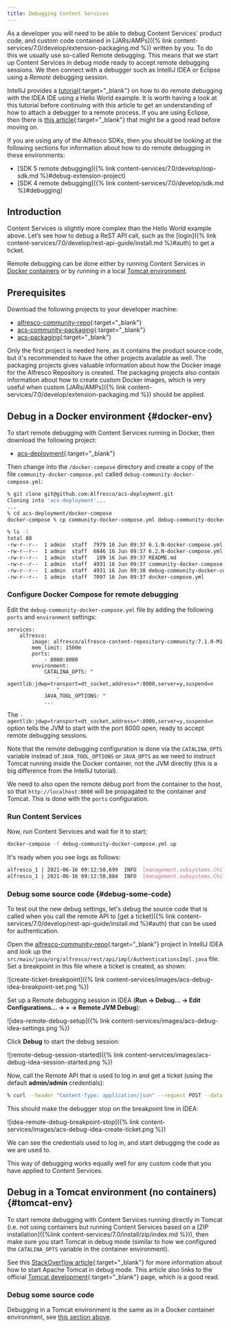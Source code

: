 ```yaml
---
title: Debugging Content Services
---
```


As a developer you will need to be able to debug Content Services' product code, and custom code contained in [JARs/AMPs]({% link content-services/7.0/develop/extension-packaging.md %})
written by you. To do this we usually use so-called Remote debugging. This means that we start up Content Services in 
debug mode ready to accept remote debugging sessions. We then connect with a debugger such as IntelliJ IDEA or Eclipse 
using a *Remote* debugging session.

IntelliJ provides a [tutorial](https://www.jetbrains.com/help/idea/tutorial-remote-debug.html){:target="_blank"} on 
how to do remote debugging with the IDEA IDE using a Hello World example. It is worth having a look at this tutorial 
before continuing with this article to get an understanding of how to attach a debugger to a remote process. If you are
using Eclipse, then there is [this article](https://www.eclipse.org/community/eclipse_newsletter/2017/june/article1.php){:target="_blank"} 
that might be a good read before moving on.

If you are using any of the Alfresco SDKs, then you should be looking at the following sections for information about 
how to do remote debugging in these environments:

* [SDK 5 remote debugging]({% link content-services/7.0/develop/oop-sdk.md %}#debug-extension-project)
* [SDK 4 remote debugging]({% link content-services/7.0/develop/sdk.md %}#debugging)

## Introduction

Content Services is slightly more complex than the Hello World example above. Let’s see how to debug a ReST API call, 
such as the [login]({% link content-services/7.0/develop/rest-api-guide/install.md %}#auth) to get a ticket.

Remote debugging can be done either by running Content Services in [Docker containers](#docker-env) or by running in a 
local [Tomcat environment](#tomcat-env).

## Prerequisites

Download the following projects to your developer machine:

* [alfresco-community-repo](https://github.com/Alfresco/alfresco-community-repo){:target="_blank"}
* [acs-community-packaging](https://github.com/Alfresco/acs-community-packaging){:target="_blank"}
* [acs-packaging](https://github.com/Alfresco/acs-packaging){:target="_blank"}

Only the first project is needed here, as it contains the product source code, but it's recommended to have the other projects 
available as well. The packaging projects gives valuable information about how the Docker image for 
the Alfresco Repository is created. The packaging projects also contain information about how to create custom Docker images, 
which is very useful when custom [JARs/AMPs]({% link content-services/7.0/develop/extension-packaging.md %}) should be applied.

## Debug in a Docker environment {#docker-env}

To start remote debugging with Content Services running in Docker, then download the following project:

* [acs-deployment](https://github.com/Alfresco/acs-deployment){:target="_blank"}

Then change into the `/docker-compose` directory and create a copy of the file `community-docker-compose.yml` called 
`debug-community-docker-compose.yml`:

```bash
% git clone git@github.com:Alfresco/acs-deployment.git
Cloning into 'acs-deployment'...
...
% cd acs-deployment/docker-compose 
docker-compose % cp community-docker-compose.yml debug-community-docker-compose.yml

% ls -l
total 88
-rw-r--r--  1 admin  staff  7979 16 Jun 09:37 6.1.N-docker-compose.yml
-rw-r--r--  1 admin  staff  6846 16 Jun 09:37 6.2.N-docker-compose.yml
-rw-r--r--  1 admin  staff   189 16 Jun 09:37 README.md
-rw-r--r--  1 admin  staff  4931 16 Jun 09:37 community-docker-compose.yml
-rw-r--r--  1 admin  staff  4931 16 Jun 09:38 debug-community-docker-compose.yml
-rw-r--r--  1 admin  staff  7097 16 Jun 09:37 docker-compose.yml
```

### Configure Docker Compose for remote debugging

Edit the `debug-community-docker-compose.yml` file by adding the following `ports` and `environment` settings:

```text
services:
    alfresco:
        image: alfresco/alfresco-content-repository-community:7.1.0-M1
        mem_limit: 1500m
        ports:
            - 8000:8000
        environment:
            CATALINA_OPTS: "
                -agentlib:jdwp=transport=dt_socket,address=*:8000,server=y,suspend=n
                "
            JAVA_TOOL_OPTIONS: "
            ...
```

The `-agentlib:jdwp=transport=dt_socket,address=*:8000,server=y,suspend=n` option tells the JVM to start with the 
port 8000 open, ready to accept remote debugging sessions.

Note that the remote debugging configuration is done via the `CATALINA_OPTS` variable instead of `JAVA_TOOL_OPTIONS` or 
`JAVA_OPTS` as we need to instruct Tomcat running inside the Docker container, not the JVM directly (this is a big difference from the 
IntelliJ tutorial).

We need to also open the remote debug port from the container to the host, so that `http://localhost:8000` will be 
propagated to the container and Tomcat. This is done with the `ports` configuration.

### Run Content Services

Now, run Content Services and wait for it to start:

```bash
docker-compose -f debug-community-docker-compose.yml up
```

It's ready when you see logs as follows:

```bash
alfresco_1 | 2021-06-16 09:12:50,699  INFO  [management.subsystems.ChildApplicationContextFactory] [http-nio-8080-exec-9] Starting 'Transformers' subsystem, ID: [Transformers, default]
alfresco_1 | 2021-06-16 09:12:50,884  INFO  [management.subsystems.ChildApplicationContextFactory] [http-nio-8080-exec-9] Startup of 'Transformers' subsystem, ID: [Transformers, default] complete
```

### Debug some source code {#debug-some-code}

To test out the new debug settings, let's debug the source code that is called when you call the remote API to [get a 
ticket]({% link content-services/7.0/develop/rest-api-guide/install.md %}#auth) that can be used for authentication.

Open the [alfresco-community-repo](https://github.com/Alfresco/alfresco-community-repo){:target="_blank"} project in 
IntelliJ IDEA and look up the `src/main/java/org/alfresco/rest/api/impl/AuthenticationsImpl.java` file. Set a breakpoint
in this file where a ticket is created, as shown:

![create-ticket-breakpoint]({% link content-services/images/acs-debug-idea-breakpoint-set.png %})

Set up a Remote debugging session in IDEA (**Run -> Debug... -> Edit Configurations... -> + -> Remote JVM Debug**):

![idea-remote-debug-setup]({% link content-services/images/acs-debug-idea-settings.png %})

Click **Debug** to start the debug session:

![remote-debug-session-started]({% link content-services/images/acs-debug-idea-session-started.png %})

Now, call the Remote API that is used to log in and get a ticket (using the default **admin/admin** credentials):

```bash
% curl --header "Content-Type: application/json" --request POST --data '{"userId":"admin","password":"admin"}' http://localhost:8080/alfresco/api/-default-/public/authentication/versions/1/tickets
```

This should make the debugger stop on the breakpoint line in IDEA:

![idea-remote-debug-breakpoint-stop]({% link content-services/images/acs-debug-idea-create-ticket.png %})

We can see the credentials used to log in, and start debugging the code as we are used to.

This way of debugging works equally well for any custom code that you have applied to Content Services.

## Debug in a Tomcat environment (no containers) {#tomcat-env}

To start remote debugging with Content Services running directly in Tomcat (i.e. not using containers but 
running Content Services based on a [ZIP installation]({%link content-services/7.0/install/zip/index.md %})), 
then make sure you start Tomcat in debug mode (similar to how we configured the `CATALINA_OPTS` variable 
in the container environment).

See this [StackOverflow article](https://stackoverflow.com/questions/16689274/how-to-start-debug-mode-from-command-prompt-for-apache-tomcat-server){:target="_blank"} 
for more information about how to start Apache Tomcat in debug mode. This article also links to the official 
[Tomcat development](https://cwiki.apache.org/confluence/display/TOMCAT/Developing#Developing-Debugging){:target="_blank"} 
page, which is a good read.

### Debug some source code

Debugging in a Tomcat environment is the same as in a Docker container environment, see [this section above](#debug-some-code).
